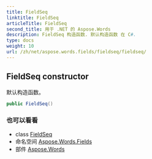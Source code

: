 ```yaml
---
title: FieldSeq
linktitle: FieldSeq
articleTitle: FieldSeq
second_title: 用于 .NET 的 Aspose.Words
description: FieldSeq 构造函数. 默认构造函数 在 C#.
type: docs
weight: 10
url: /zh/net/aspose.words.fields/fieldseq/fieldseq/
---
```

## FieldSeq constructor

默认构造函数。

```csharp
public FieldSeq()
```

### 也可以看看

* class [FieldSeq](../)
* 命名空间 [Aspose.Words.Fields](../../../aspose.words.fields/)
* 部件 [Aspose.Words](../../../)
